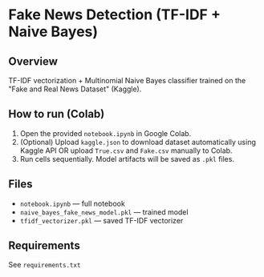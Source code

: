 # Fake News Detection (TF-IDF + Naive Bayes)

## Overview
TF-IDF vectorization + Multinomial Naive Bayes classifier trained on the "Fake and Real News Dataset" (Kaggle).

## How to run (Colab)
1. Open the provided `notebook.ipynb` in Google Colab.
2. (Optional) Upload `kaggle.json` to download dataset automatically using Kaggle API OR upload `True.csv` and `Fake.csv` manually to Colab.
3. Run cells sequentially. Model artifacts will be saved as `.pkl` files.

## Files
- `notebook.ipynb` — full notebook
- `naive_bayes_fake_news_model.pkl` — trained model
- `tfidf_vectorizer.pkl` — saved TF-IDF vectorizer

## Requirements
See `requirements.txt`
